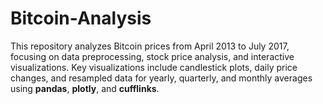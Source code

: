 # Bitcoin-Analysis
This repository analyzes Bitcoin prices from April 2013 to July 2017, focusing on data preprocessing, stock price analysis, and interactive visualizations. Key visualizations include candlestick plots, daily price changes, and resampled data for yearly, quarterly, and monthly averages using **pandas**, **plotly**, and **cufflinks**.
